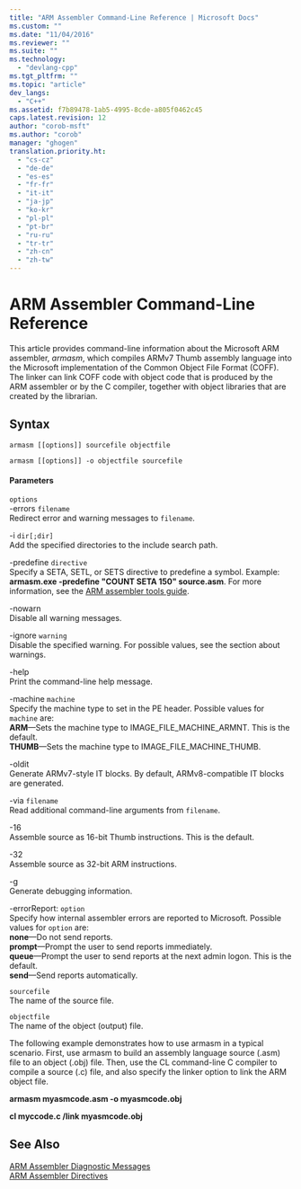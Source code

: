 ```yaml
---
title: "ARM Assembler Command-Line Reference | Microsoft Docs"
ms.custom: ""
ms.date: "11/04/2016"
ms.reviewer: ""
ms.suite: ""
ms.technology: 
  - "devlang-cpp"
ms.tgt_pltfrm: ""
ms.topic: "article"
dev_langs: 
  - "C++"
ms.assetid: f7b89478-1ab5-4995-8cde-a805f0462c45
caps.latest.revision: 12
author: "corob-msft"
ms.author: "corob"
manager: "ghogen"
translation.priority.ht: 
  - "cs-cz"
  - "de-de"
  - "es-es"
  - "fr-fr"
  - "it-it"
  - "ja-jp"
  - "ko-kr"
  - "pl-pl"
  - "pt-br"
  - "ru-ru"
  - "tr-tr"
  - "zh-cn"
  - "zh-tw"
---
```

# ARM Assembler Command-Line Reference
This article provides command-line information about the Microsoft ARM assembler, *armasm*, which compiles ARMv7 Thumb assembly language into the Microsoft implementation of the Common Object File Format (COFF). The linker can link COFF code with object code that is produced by the ARM assembler or by the C compiler, together with object libraries that are created by the librarian.  
  
## Syntax  
  
```  
armasm [[options]] sourcefile objectfile  
```  
  
```  
armasm [[options]] -o objectfile sourcefile  
```  
  
#### Parameters  
 `options`  
 -errors `filename`  
 Redirect error and warning messages to `filename`.  
  
 -i `dir[;dir]`  
 Add the specified directories to the include search path.  
  
 -predefine `directive`  
 Specify a SETA, SETL, or SETS directive to predefine a symbol. Example: **armasm.exe -predefine "COUNT SETA 150" source.asm**. For more information, see the [ARM assembler tools guide](http://go.microsoft.com/fwlink/?LinkId=246102).  
  
 -nowarn  
 Disable all warning messages.  
  
 -ignore `warning`  
 Disable the specified warning. For possible values, see the section about warnings.  
  
 -help  
 Print the command-line help message.  
  
 -machine `machine`  
 Specify the machine type to set in the PE header.  Possible values for `machine` are:  
**ARM**—Sets the machine type to IMAGE_FILE_MACHINE_ARMNT. This is the default.   
**THUMB**—Sets the machine type to IMAGE_FILE_MACHINE_THUMB.  
  
 -oldit  
 Generate ARMv7-style IT blocks.  By default, ARMv8-compatible IT blocks are generated.  
  
 -via `filename`  
 Read additional command-line arguments from `filename`.  
  
 -16  
 Assemble source as 16-bit Thumb instructions.  This is the default.  
  
 -32  
 Assemble source as 32-bit ARM instructions.  
  
 -g  
 Generate debugging information.  
  
 -errorReport: `option`  
 Specify how internal assembler errors are reported to Microsoft.  Possible values for `option` are:   
**none**—Do not send reports.   
**prompt**—Prompt the user to send reports immediately.   
**queue**—Prompt the user to send reports at the next admin logon. This is the default.   
**send**—Send reports automatically.  
  
 `sourcefile`  
 The name of the source file.  
  
 `objectfile`  
 The name of the object (output) file.  
  
 The following example demonstrates how to use armasm in a typical scenario. First, use armasm to build an assembly language source (.asm) file to an object (.obj) file. Then, use the CL command-line C compiler to compile a source (.c) file, and also specify the linker option to link the ARM object file.  
  
 **armasm myasmcode.asm -o myasmcode.obj**  
  
 **cl myccode.c /link myasmcode.obj**  
  
## See Also  
 [ARM Assembler Diagnostic Messages](../../assembler/arm/arm-assembler-diagnostic-messages.md)   
 [ARM Assembler Directives](../../assembler/arm/arm-assembler-directives.md)